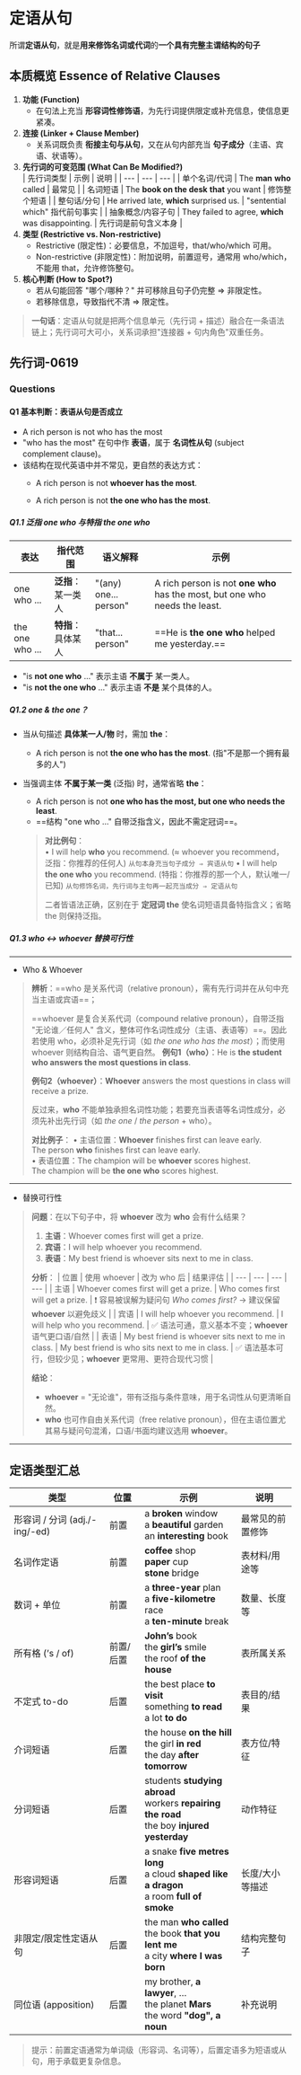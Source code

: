 # 定语从句

所谓**定语从句**，就是**用来修饰名词或代词**的**一个具有完整主谓结构的句子**

## 本质概览 Essence of Relative Clauses

1. **功能 (Function)**  
   - 在句法上充当 **形容词性修饰语**，为先行词提供限定或补充信息，使信息更紧凑。
2. **连接 (Linker + Clause Member)**  
   - 关系词既负责 **衔接主句与从句**，又在从句内部充当 **句子成分**（主语、宾语、状语等）。
3. **先行词的可变范围 (What Can Be Modified?)**  
   | 先行词类型 | 示例 | 说明 |
   | --- | --- | --- |
   | 单个名词/代词 | The **man** **who** called | 最常见 |
   | 名词短语 | The **book on the desk** **that** you want | 修饰整个短语 |
   | 整句话/分句 | He arrived late, **which** surprised us. | "sentential which" 指代前句事实 |
   | 抽象概念/内容子句 | They failed to agree, **which** was disappointing. | 先行词是前句含义本身 |
4. **类型 (Restrictive vs. Non-restrictive)**  
   - Restrictive (限定性)：必要信息，不加逗号，that/who/which 可用。  
   - Non-restrictive (非限定性)：附加说明，前置逗号，通常用 who/which，不能用 that，允许修饰整句。
5. **核心判断 (How to Spot?)**  
   - 若从句能回答 "哪个/哪种？" 并可移除且句子仍完整 ⇒ 非限定性。  
   - 若移除信息，导致指代不清 ⇒ 限定性。

> **一句话**：定语从句就是把两个信息单元（先行词 + 描述）融合在一条语法链上；先行词可大可小，关系词承担"连接器 + 句内角色"双重任务。

## 先行词-0619

### Questions
#### Q1 基本判断：表语从句是否成立

- A rich person is not who has the most
- "who has the most" 在句中作 **表语**，属于 **名词性从句** (subject complement clause)。
- 该结构在现代英语中并不常见，更自然的表达方式：
  - A rich person is not **whoever has the most**.

  - A rich person is not **the one who has the most**.

##### Q1.1 泛指 one who 与特指 the one who
| 表达 | 指代范围 | 语义解释 | 示例 |
| --- | --- | --- | --- |
| one who ... | **泛指**：某一类人 | "(any) one... person" | A rich person is not **one who** has the most, but one who needs the least. |
| the one who ... | **特指**：具体某人 | "that... person" | ==He is **the one who** helped me yesterday.== |

- "is **not one who** ..." 表示主语 **不属于** 某一类人。  
- "is **not the one who** ..." 表示主语 **不是** 某个具体的人。  

##### Q1.2 one & the one？

- 当从句描述 **具体某一人/物** 时，需加 **the**：  
  - A rich person is not **the one who has the most**. (指"不是那一个拥有最多的人")  
- 当强调主体 **不属于某一类** (泛指) 时，通常省略 **the**：  
  - A rich person is not **one who has the most, but one who needs the least**.  
  - ==结构 "one who …" 自带泛指含义，因此不需定冠词==。  

  > **对比例句**：  
  > • I will help **who** you recommend. (≈ whoever you recommend，泛指：你推荐的任何人)  `从句本身充当句子成分 ⇒ 宾语从句`
  > • I will help **the one who** you recommend. (特指：你推荐的那一个人，默认唯一/已知)     `从句修饰名词，先行词与主句再一起充当成分 ⇒ 定语从句`
  > 
  > 二者皆语法正确，区别在于 **定冠词 the** 使名词短语具备特指含义；省略 the 则保持泛指。

##### Q1.3 who ↔ whoever 替换可行性

---

  - Who & Whoever
  > **辨析**：==who 是关系代词（relative pronoun），需有先行词并在从句中充当主语或宾语==；
  >
  > ==whoever 是复合关系代词（compound relative pronoun），自带泛指 "无论谁／任何人" 含义，整体可作名词性成分（主语、表语等）==。因此若使用 who，必须补足先行词（如 *the one who has the most*）；而使用 whoever 则结构自洽、语气更自然。
> **例句1（who）**：He is **the student who answers the most questions in class**.  
>
> **例句2（whoever）**：**Whoever** answers the most questions in class will receive a prize.
>
> 反过来，**who** 不能单独承担名词性功能；若要充当表语等名词性成分，必须先补出先行词（如 *the one* / *the person* + who）。
>
> **对比例子**：
> • 主语位置：**Whoever** finishes first can leave early.  
> The person **who** finishes first can leave early.  
> • 表语位置：The champion will be **whoever** scores highest.  
> The champion will be **the one who** scores highest.

---



  - 替换可行性


> **问题**：在以下句子中，将 **whoever** 改为 **who** 会有什么结果？  
>
> 1. **主语**：Whoever comes first will get a prize.  
> 2. **宾语**：I will help whoever you recommend.  
> 3. **表语**：My best friend is whoever sits next to me in class.
>
> **分析**：
> | 位置 | 使用 whoever | 改为 who 后 | 结果评估 |
> | --- | --- | --- | --- |
> | 主语 | Whoever comes first will get a prize. | Who comes first will get a prize. | ❗ 容易被误解为疑问句 *Who comes first?* → 建议保留 **whoever** 以避免歧义 |
> | 宾语 | I will help whoever you recommend. | I will help who you recommend. | ✅ 语法可通，意义基本不变；**whoever** 语气更口语/自然 |
> | 表语 | My best friend is whoever sits next to me in class. | My best friend is who sits next to me in class. | ✅ 语法基本可行，但较少见；**whoever** 更常用、更符合现代习惯 |
>
> **结论**：
> - **whoever** = "无论谁"，带有泛指与条件意味，用于名词性从句更清晰自然。
> - **who** 也可作自由关系代词（free relative pronoun），但在主语位置尤其易与疑问句混淆，口语/书面均建议选用 **whoever**。

---

## 定语类型汇总
| 类型 | 位置 | 示例 | 说明 |
| --- | --- | --- | --- |
| 形容词 / 分词 (adj./-ing/-ed) | 前置 | a **broken** window<br/>a **beautiful** garden<br/>an **interesting** book | 最常见的前置修饰 |
| 名词作定语 | 前置 | **coffee** shop<br/>**paper** cup<br/>**stone** bridge | 表材料/用途等 |
| 数词 + 单位 | 前置 | a **three-year** plan<br/>a **five-kilometre** race<br/>a **ten-minute** break | 数量、长度等 |
| 所有格 (’s / of) | 前置/后置 | **John’s** book<br/>the **girl’s** smile<br/>the roof **of the house** | 表所属关系 |
| 不定式 to-do | 后置 | the best place **to visit**<br/>something **to read**<br/>a lot **to do** | 表目的/结果 |
| 介词短语 | 后置 | the house **on the hill**<br/>the girl **in red**<br/>the day **after tomorrow** | 表方位/特征 |
| 分词短语 | 后置 | students **studying abroad**<br/>workers **repairing the road**<br/>the boy **injured yesterday** | 动作特征 |
| 形容词短语 | 后置 | a snake **five metres long**<br/>a cloud **shaped like a dragon**<br/>a room **full of smoke** | 长度/大小等描述 |
| 非限定/限定性定语从句 | 后置 | the man **who called**<br/>the book **that you lent me**<br/>a city **where I was born** | 结构完整句子 |
| 同位语 (apposition) | 后置 | my brother, **a lawyer**, …<br/>the planet **Mars**<br/>the word **"dog", a noun** | 补充说明 |

> 提示：前置定语通常为单词级（形容词、名词等），后置定语多为短语或从句，用于承载更复杂信息。



